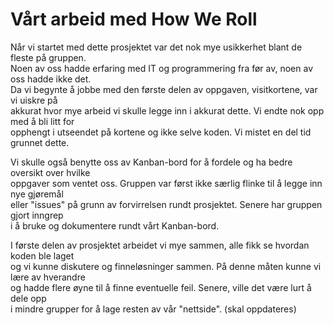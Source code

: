 # Vårt arbeid med How We Roll <br>
Når vi startet med dette prosjektet var det nok mye usikkerhet blant de fleste på gruppen.<br>
Noen av oss hadde erfaring med IT og programmering fra før av, noen av oss hadde ikke det. <br>
Da vi begynte å jobbe med den første delen av oppgaven, visitkortene, var vi uiskre på <br> 
akkurat hvor mye arbeid vi skulle legge inn i akkurat dette. Vi endte nok opp med å bli litt for <br> 
opphengt i utseendet på kortene og ikke selve koden. Vi mistet en del tid grunnet dette.

Vi skulle også benytte oss av Kanban-bord for å fordele og ha bedre oversikt over hvilke <br>
oppgaver som ventet oss. Gruppen var først ikke særlig flinke til å legge inn nye gjøremål <br>
eller "issues" på grunn av forvirrelsen rundt prosjektet. Senere har gruppen gjort inngrep <br>
i å bruke og dokumentere rundt vårt Kanban-bord. 

I første delen av prosjektet arbeidet vi mye sammen, alle fikk se hvordan koden ble laget <br>
og vi kunne diskutere og finneløsninger sammen. På denne måten kunne vi lære av hverandre <br>
og hadde flere øyne til å finne eventuelle feil. Senere, ville det være lurt å dele opp <br>
i mindre grupper for å lage resten av vår "nettside". (skal oppdateres)



